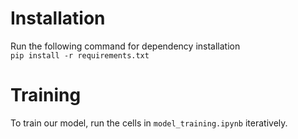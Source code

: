 # Installation
Run the following command for dependency installation <br>
``pip install -r requirements.txt ``

# Training
To train our model, run the cells in ``model_training.ipynb`` iteratively.
